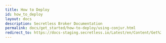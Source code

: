 ```yaml
---
title: How to Deploy
id: how_to_deploy
layout: docs
description: Secretless Broker Documentation
permalink: docs/get_started/how-to-deploy/using-conjur.html
redirect_to: https://docs-staging.secretless.io/Latest/en/Content/Get%20Started/using-conjur.htm
---
```

